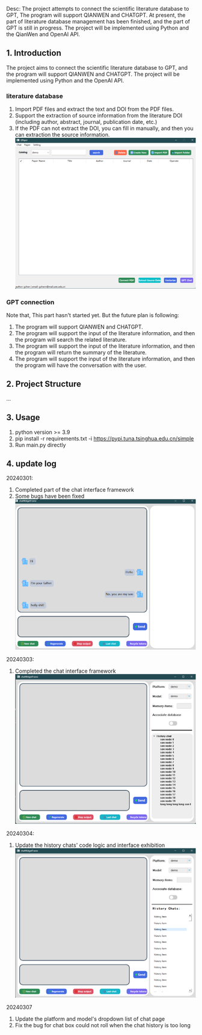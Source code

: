 Desc: The project attempts to connect the scientific literature database to GPT, The program will support QIANWEN and CHATGPT. At present, the part of literature database management has been finished, and the part of GPT is still in progress. The project will be implemented using Python and the QianWen and OpenAI API.

## 1. Introduction

The project aims to connect the scientific literature database to GPT, and the program will support QIANWEN and CHATGPT. The project will be implemented using Python and the OpenAI API.

### literature database
1. Import PDF files and extract the text and DOI from the PDF files.
2. Support the extraction of source information from the literature DOI (including author, abstract, journal, publication date, etc.)
3. If the PDF can not extract the DOI, you can fill in manually, and then you can extraction the source information.
![paperWidgetDemo](./images/paperWidgetShow.png "paperWidgetShow")

### GPT connection
Note that, This part hasn't started yet. But the future plan is following:
1. The program will support QIANWEN and CHATGPT.
2. The program will support the input of the literature information, and then the program will search the related literature.
3. The program will support the input of the literature information, and then the program will return the summary of the literature.
4. The program will support the input of the literature information, and then the program will have the conversation with the user.

## 2. Project Structure
...

## 3. Usage
1. python version >= 3.9
2. pip install -r requirements.txt -i https://pypi.tuna.tsinghua.edu.cn/simple
3. Run main.py directly

## 4. update log
20240301: 
1. Completed part of the chat interface framework
2. Some bugs have been fixed
![chatWidgetDemo](./images/chatWidgetUpdate1.png "chatWidgetUpdate1")

20240303:
1. Completed the chat interface framework
![chatWidgetDemo](./images/chatWidgetUpdate2.png "chatWidgetUpdate2")

20240304:
1. Update the history chats' code logic and interface exhibition
![chatWidgetDemo](./images/chatWidgetUpdate3.png "chatWidgetUpdate3")

20240307
1. Update the platform and model's dropdown list of chat page
2. Fix the bug for chat box could not roll when the chat history is too long